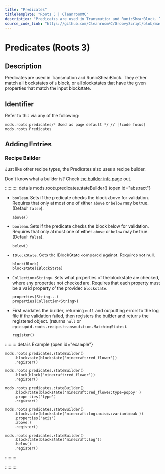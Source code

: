 ```yaml
---
title: "Predicates"
titleTemplate: "Roots 3 | CleanroomMC"
description: "Predicates are used in Transmution and RunicShearBlock. They either match all blockstates of a block, or all blockstates that have the given properties that match the input blockstate."
source_code_link: "https://github.com/CleanroomMC/GroovyScript/blob/master/src/main/java/com/cleanroommc/groovyscript/compat/mods/roots/Predicates.java"
---
```


# Predicates (Roots 3)

## Description

Predicates are used in Transmution and RunicShearBlock. They either match all blockstates of a block, or all blockstates that have the given properties that match the input blockstate.

## Identifier

Refer to this via any of the following:

```groovy:no-line-numbers {1}
mods.roots.predicates/* Used as page default */ // [!code focus]
mods.roots.Predicates
```


## Adding Entries

### Recipe Builder

Just like other recipe types, the Predicates also uses a recipe builder.

Don't know what a builder is? Check [the builder info page](../../../groovy/builder.md) out.

:::::::::: details mods.roots.predicates.stateBuilder() {open id="abstract"}
- `boolean`. Sets if the predicate checks the block above for validation. Requires that only at most one of either `above` or `below` may be true. (Default `false`).

    ```groovy:no-line-numbers
    above()
    ```

- `boolean`. Sets if the predicate checks the block below for validation. Requires that only at most one of either `above` or `below` may be true. (Default `false`).

    ```groovy:no-line-numbers
    below()
    ```

- `IBlockState`. Sets the IBlockState compared against. Requires not null.

    ```groovy:no-line-numbers
    block(Block)
    blockstate(IBlockState)
    ```

- `Collection<String>`. Sets what properties of the blockstate are checked, where any properties not checked are. Requires that each property must be a valid property of the provided `blockstate`.

    ```groovy:no-line-numbers
    properties(String...)
    properties(Collection<String>)
    ```

- First validates the builder, returning `null` and outputting errors to the log file if the validation failed, then registers the builder and returns the registered object. (returns `null` or `epicsquid.roots.recipe.transmutation.MatchingStates`).

    ```groovy:no-line-numbers
    register()
    ```

::::::::: details Example {open id="example"}
```groovy:no-line-numbers
mods.roots.predicates.stateBuilder()
    .blockstate(blockstate('minecraft:red_flower'))
    .register()

mods.roots.predicates.stateBuilder()
    .block(block('minecraft:red_flower'))
    .register()

mods.roots.predicates.stateBuilder()
    .blockstate(blockstate('minecraft:red_flower:type=poppy'))
    .properties('type')
    .register()

mods.roots.predicates.stateBuilder()
    .blockstate(blockstate('minecraft:log:axis=z:variant=oak'))
    .properties('axis')
    .above()
    .register()

mods.roots.predicates.stateBuilder()
    .blockstate(blockstate('minecraft:log'))
    .below()
    .register()
```

:::::::::

::::::::::
